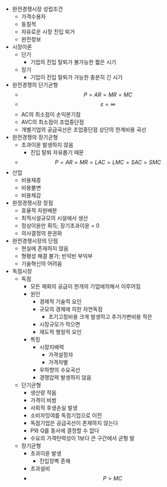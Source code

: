 - 완전경쟁시장 성립조건
	- 가격수용자
	- 동질적
	- 자유로운 시장 진입 퇴거
	- 완전정보
- 시장이론
	- 단기
		- 기업의 진입 탈퇴가 불가능한 짧은 시기
	- 장기
		- 기업이 진입 탈퇴가 가능한 충분히 긴 시기
- 완전경쟁의 단기균형
	- $$P = AR = MR = MC$$
	- $$\varepsilon = \infty$$
	- AC의 최소점이 손익분기점
	- AVC의 최소점이 조업중단점
	- 개별기업의 공급곡선은 조업중단점 상단의 한계비용 곡선
- 완전경쟁의 장기균형
	- 초과이윤 발생하지 않음
		- 진입 탈퇴 자유롭기 때문
	- $$P = AR = MR = LAC = LMC = SAC = SMC$$
- 산업
	- 비용체증
	- 비용불변
	- 비용체감
- 완정경쟁시장 장점
	- 효율적 자원배분
	- 최적시설규모의 시설에서 생산
	- 정상이윤만 획득; 장기초과이윤 = 0
	- 의사결정의 분권화
- 완전경쟁시장의 단점
	- 현실에 존재하지 않음
	- 형평성 해결 불가; 빈익빈 부익부
	- 기술혁신의 어려움
- 독점시장
	- 독점
		- 모든 재화의 공급이 한개의 기업에의해서 이루어짐
		- 원인
			- 경제적 기술적 요인
			- 규모의 경제에 의한 자연독점
				- 초기고정비용 크게 발생하고 추가가변비용 작은
			- 시장규모가 작으면
			- 제도적 행정적 요인
		- 특징
			- 시장지배력
				- 가격설정자
				- 가격차별
			- 우하향의 수요곡선
			- 경쟁압력 발생하지 않음
	- 단기균형
		- 생산량 작음
		- 가격이 비쌈
		- 사회적 후생손실 발생
		- 소비자잉여를 독점기업으로 이전
		- 독점기업은 공급곡선이 존재하지 않는다
		- P와 Q를 동사에 결정할 수 없다
		- 수요의 가격탄력성이 1보다 큰 구간에서 균형 발
	- 장기균형
		- 초과이윤 발생
			- 진입장벽 존재
		- 초과설비
		- $$P > MC$$